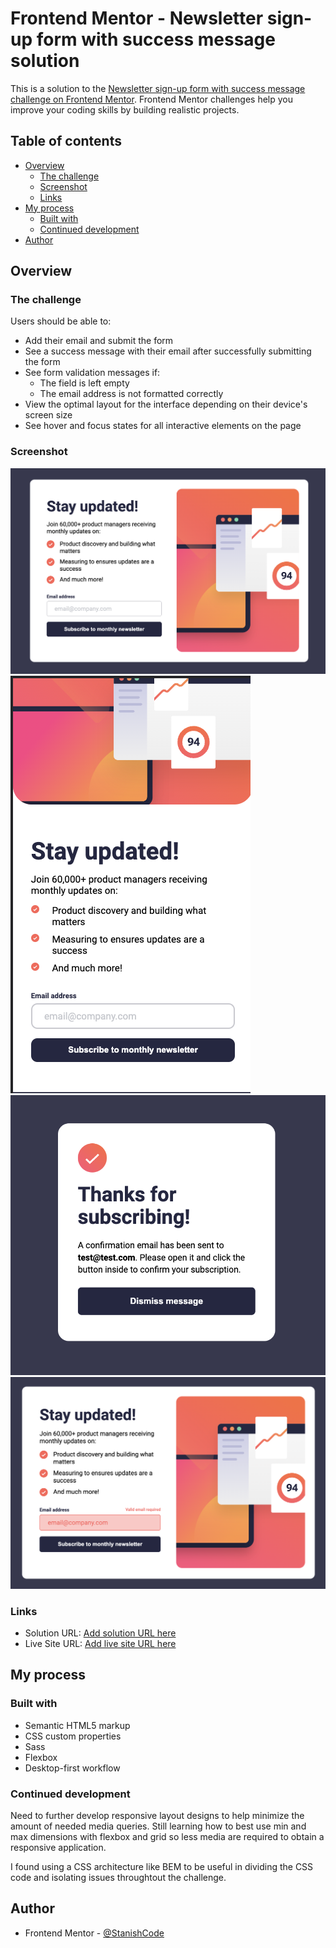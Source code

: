 # Frontend Mentor - Newsletter sign-up form with success message solution

This is a solution to the [Newsletter sign-up form with success message challenge on Frontend Mentor](https://www.frontendmentor.io/challenges/newsletter-signup-form-with-success-message-3FC1AZbNrv). Frontend Mentor challenges help you improve your coding skills by building realistic projects.

## Table of contents

- [Overview](#overview)
  - [The challenge](#the-challenge)
  - [Screenshot](#screenshot)
  - [Links](#links)
- [My process](#my-process)
  - [Built with](#built-with)
  - [Continued development](#continued-development)
- [Author](#author)

## Overview

### The challenge

Users should be able to:

- Add their email and submit the form
- See a success message with their email after successfully submitting the form
- See form validation messages if:
  - The field is left empty
  - The email address is not formatted correctly
- View the optimal layout for the interface depending on their device's screen size
- See hover and focus states for all interactive elements on the page

### Screenshot

![](./solution/newsletter-desktop.png)
![](./solution/newsletter-mobile.png)
![](./solution/newsletter-success.png)
![](./solution/newsletter-error.png)

### Links

- Solution URL: [Add solution URL here](https://github.com/StanishCode/newsletter)
- Live Site URL: [Add live site URL here](https://stanishcode.github.io/newsletter/)

## My process

### Built with

- Semantic HTML5 markup
- CSS custom properties
- Sass
- Flexbox
- Desktop-first workflow

### Continued development

Need to further develop responsive layout designs to help minimize the amount of needed media queries. Still learning how to best use min and max dimensions with flexbox and grid so less media are required to obtain a responsive application.

I found using a CSS architecture like BEM to be useful in dividing the CSS code and isolating issues throughtout the challenge.

## Author

- Frontend Mentor - [@StanishCode](https://www.frontendmentor.io/profile/StanishCode)
